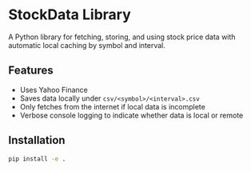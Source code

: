 # StockData Library

A Python library for fetching, storing, and using stock price data with automatic local caching by symbol and interval.

## Features
- Uses Yahoo Finance
- Saves data locally under `csv/<symbol>/<interval>.csv`
- Only fetches from the internet if local data is incomplete
- Verbose console logging to indicate whether data is local or remote

## Installation

```bash
pip install -e .
